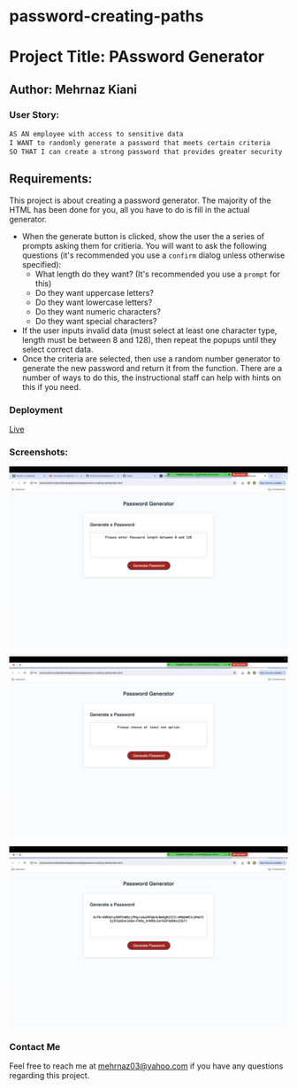 # password-creating-paths

# Project Title: PAssword Generator

## Author: Mehrnaz Kiani




### User Story:
```
AS AN employee with access to sensitive data
I WANT to randomly generate a password that meets certain criteria
SO THAT I can create a strong password that provides greater security
```

## Requirements:

This project is about creating a password generator. The majority of the HTML has been done for you, all you have to do is fill in the actual generator.

* When the generate button is clicked, show the user the a series of prompts asking them for critieria. You will want to ask the following questions (it's recommended you use a `confirm` dialog unless otherwise specified):
    * What length do they want? (It's recommended you use a `prompt` for this)
    * Do they want uppercase letters? 
    * Do they want lowercase letters?
    * Do they want numeric characters?
    * Do they want special characters?
* If the user inputs invalid data (must select at least one character type, length must be between 8 and 128), then repeat the popups until they select correct data.
* Once the criteria are selected, then use a random number generator to generate the new password and return it from the function. There are a number of ways to do this, the instructional staff can help with hints on this if you need.


### Deployment
[Live](https://mehrnazkiani24.github.io/password-creating-paths/)


### Screenshots:
![Screenshot](Screenshot%202024-03-10%20at%205.44.38%20PM.png)


![Screenshot](Screenshot%202024-03-10%20at%205.46.09%20PM.png)


![screenshot](Screenshot%202024-03-10%20at%205.47.17%20PM.png)

### Contact Me
Feel free to reach me at mehrnaz03@yahoo.com if you have any questions regarding this project.